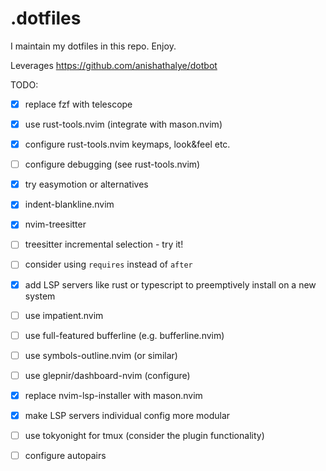 # .dotfiles

I maintain my dotfiles in this repo. Enjoy.

Leverages https://github.com/anishathalye/dotbot

TODO:
- [x] replace fzf with telescope
- [x] use rust-tools.nvim (integrate with mason.nvim)
- [x] configure rust-tools.nvim keymaps, look&feel etc.
- [ ] configure debugging (see rust-tools.nvim)
- [x] try easymotion or alternatives
- [x] indent-blankline.nvim
- [x] nvim-treesitter
- [ ] treesitter incremental selection - try it!
- [ ] consider using `requires` instead of `after`
- [x] add LSP servers like rust or typescript to preemptively install on a new system
- [ ] use impatient.nvim
- [ ] use full-featured bufferline (e.g. bufferline.nvim)
- [ ] use symbols-outline.nvim (or similar)
- [ ] use glepnir/dashboard-nvim (configure)
- [x] replace nvim-lsp-installer with mason.nvim
- [x] make LSP servers individual config more modular
- [ ] use tokyonight for tmux (consider the plugin functionality)
- [ ] configure autopairs

